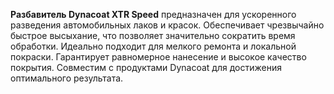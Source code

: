 **Разбавитель Dynacoat XTR Speed** предназначен для ускоренного разведения автомобильных лаков и красок. Обеспечивает чрезвычайно быстрое высыхание, что позволяет значительно сократить время обработки. Идеально подходит для мелкого ремонта и локальной покраски. Гарантирует равномерное нанесение и высокое качество покрытия. Совместим с продуктами Dynacoat для достижения оптимального результата.

